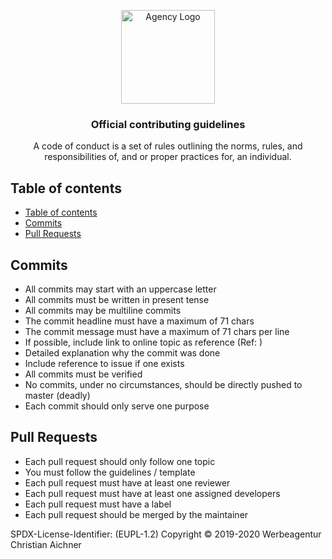 <p align="center">
  <a href="https://www.aichner-christian.com/" target="_blank" rel="noopener noreferrer">
    <img src="https://avatars1.githubusercontent.com/u/50574311?s=200&v=4" alt="Agency Logo" height="150">
  </a>
</p>

<h3 align="center">Official contributing guidelines</h3>

<p align="center">
  A code of conduct is a set of rules outlining the norms, rules, and responsibilities of, 
  and or proper practices for, an individual.
</p>

## Table of contents
- [Table of contents](#table-of-contents)
- [Commits](#commits)
- [Pull Requests](#pull-requests)


## [](#commits)Commits

-   All commits may start with an uppercase letter
-   All commits must be written in present tense
-   All commits may be multiline commits
-   The commit headline must have a maximum of 71 chars
-   The commit message must have a maximum of 71 chars per line
-   If possible, include link to online topic as reference (Ref: )
-   Detailed explanation why the commit was done
-   Include reference to issue if one exists
-   All commits must be verified
-   No commits, under no circumstances, should be directly pushed to master (deadly)
-   Each commit should only serve one purpose

## [](#pull-requests)Pull Requests

-   Each pull request should only follow one topic
-   You must follow the guidelines / template
-   Each pull request must have at least one reviewer
-   Each pull request must have at least one assigned developers
-   Each pull request must have a label
-   Each pull request should be merged by the maintainer

SPDX-License-Identifier: (EUPL-1.2)
Copyright © 2019-2020 Werbeagentur Christian Aichner
